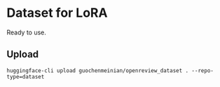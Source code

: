 # Dataset for LoRA
Ready to use.

## Upload
`huggingface-cli upload guochenmeinian/openreview_dataset . --repo-type=dataset`

